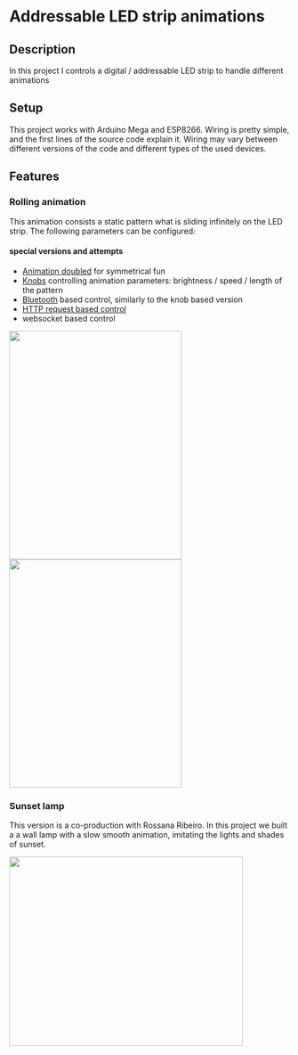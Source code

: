 # Addressable LED strip animations

## Description

In this project I controls a digital / addressable LED strip to handle different animations

## Setup

This project works with Arduino Mega and ESP8266. Wiring is pretty simple, and the first lines of the source code explain it. Wiring may vary between different versions of the code and different types of the used devices.

## Features

### Rolling animation

This animation consists a static pattern what is sliding infinitely on the LED strip. The following parameters can be configured:

#### special versions and attempts

- [Animation doubled](https://github.com/szedlakmate/digital-rgb-led-strip/tree/double_stripes) for symmetrical fun
- [Knobs](https://github.com/szedlakmate/digital-rgb-led-strip/blob/potmeter-3) controlling animation parameters: brightness / speed / length of the pattern
- [Bluetooth](https://github.com/szedlakmate/digital-rgb-led-strip/tree/bluetooth) based control, similarly to the knob based version
- [HTTP request based control](https://github.com/szedlakmate/digital-rgb-led-strip/tree/esp-8266)
- websocket based control


<img src="https://github.com/szedlakmate/digital-rgb-led-strip/assets/18262723/e38f261d-c5ab-4a61-8aa1-b6269f57a19f" width="310" height="410">

<img src="https://github.com/szedlakmate/digital-rgb-led-strip/assets/18262723/20f23b67-a6ae-4033-ac92-812d13a92f24" width="310" height="410">


### Sunset lamp

This version is a co-production with Rossana Ribeiro. In this project we built a a wall lamp with a slow smooth animation, imitating the lights and shades of sunset.

<img src="https://github.com/szedlakmate/digital-rgb-led-strip/assets/18262723/78d88a44-8ebf-4a6c-90e3-aeca3c72e1b1" width="420" height="340">
